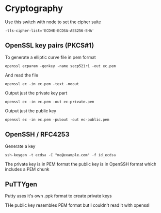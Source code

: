 # Cryptography

Use this switch with node to set the cipher suite

    -tls-cipher-list='ECDHE-ECDSA-AES256-SHA'

## OpenSSL key pairs (PKCS#1)
To generate a elliptic curve file in pem format

    openssl ecparam -genkey -name secp521r1 -out ec.pem

And read the file

    openssl ec -in ec.pem -text -noout

Output just the private key part

    openssl ec -in ec.pem -out ec-private.pem

Output just the public key

    openssl ec -in ec.pem -pubout -out ec-public.pem

## OpenSSH / RFC4253

Generate a key

    ssh-keygen -t ecdsa -C "me@example.com" -f id_ecdsa

The private key is in PEM format the public key is in OpenSSH format which includes a PEM chunk

## PuTTYgen

Putty uses it's own .ppk format to create private keys

THe public key resembles PEM format but I couldn't read it with openssl
